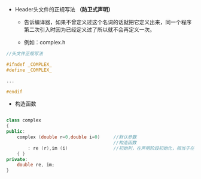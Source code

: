 - Header头文件的正规写法 **（防卫式声明）**
  - 告诉编译器，如果不曾定义过这个名词的话就把它定义出来，同一个程序第二次引入时因为已经定义过了所以就不会再定义一次。

  - 例如：complex.h
```cpp
//头文件正规写法

#ifndef _COMPLEX_
#define _COMPLEX_

...

#endif
```
- 构造函数
```cpp

class complex
{
public:
    complex (double r=0,double i=0)     //默认参数
                                        //构造函数
        : re (r),im (i)                 //初始列，在声明阶段初始化，相当于在函数体内赋值，但更快
    { }
private:
    double re, im;
}
```